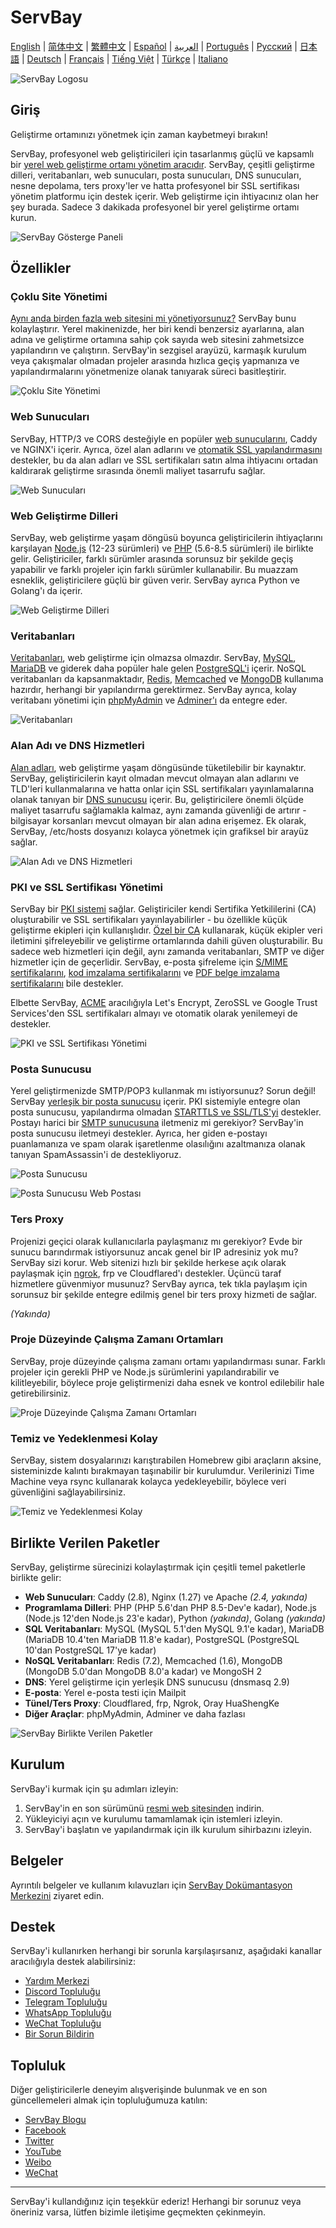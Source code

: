 # ServBay

[English](/README.md) | [简体中文](/README_zh-CN.md) | [繁體中文](/README_zh-TW.md) | [Español](/README_es.md) | [العربية](/README_ar.md) | [Português](/README_pt.md) | [Русский](/README_ru.md) | [日本語](/README_ja.md) | [Deutsch](/README_de.md) | [Français](/README_fr.md) | [Tiếng Việt](/README_vi.md) | [Türkçe](/README_tr.md) | [Italiano](/README_it.md)

![ServBay Logosu](/images/logo.png)

## Giriş

Geliştirme ortamınızı yönetmek için zaman kaybetmeyi bırakın!

ServBay, profesyonel web geliştiricileri için tasarlanmış güçlü ve kapsamlı bir [yerel web geliştirme ortamı yönetim aracıdır](https://www.servbay.com). ServBay, çeşitli geliştirme dilleri, veritabanları, web sunucuları, posta sunucuları, DNS sunucuları, nesne depolama, ters proxy'ler ve hatta profesyonel bir SSL sertifikası yönetim platformu için destek içerir. Web geliştirme için ihtiyacınız olan her şey burada. Sadece 3 dakikada profesyonel bir yerel geliştirme ortamı kurun.

![ServBay Gösterge Paneli](/images/dashboard.png)

## Özellikler

### Çoklu Site Yönetimi

[Aynı anda birden fazla web sitesini mi yönetiyorsunuz?](https://support.servbay.com/basic-usage/websites/adding-first-website) ServBay bunu kolaylaştırır. Yerel makinenizde, her biri kendi benzersiz ayarlarına, alan adına ve geliştirme ortamına sahip çok sayıda web sitesini zahmetsizce yapılandırın ve çalıştırın. ServBay'in sezgisel arayüzü, karmaşık kurulum veya çakışmalar olmadan projeler arasında hızlıca geçiş yapmanıza ve yapılandırmalarını yönetmenize olanak tanıyarak süreci basitleştirir.

![Çoklu Site Yönetimi](/images/hosts.png)

### Web Sunucuları

ServBay, HTTP/3 ve CORS desteğiyle en popüler [web sunucularını](https://www.servbay.com/features/web-server), Caddy ve NGINX'i içerir. Ayrıca, özel alan adlarını ve [otomatik SSL yapılandırmasını](https://support.servbay.com/basic-usage/websites/using-ssl-to-secure-website) destekler, bu da alan adları ve SSL sertifikaları satın alma ihtiyacını ortadan kaldırarak geliştirme sırasında önemli maliyet tasarrufu sağlar.

![Web Sunucuları](/images/web-servers.png)

### Web Geliştirme Dilleri

ServBay, web geliştirme yaşam döngüsü boyunca geliştiricilerin ihtiyaçlarını karşılayan [Node.js](https://www.servbay.com/features/nodejs) (12-23 sürümleri) ve [PHP](https://www.servbay.com/features/php) (5.6-8.5 sürümleri) ile birlikte gelir. Geliştiriciler, farklı sürümler arasında sorunsuz bir şekilde geçiş yapabilir ve farklı projeler için farklı sürümler kullanabilir. Bu muazzam esneklik, geliştiricilere güçlü bir güven verir. ServBay ayrıca Python ve Golang'ı da içerir.

![Web Geliştirme Dilleri](/images/languages.png)

### Veritabanları

[Veritabanları](https://www.servbay.com/features/database), web geliştirme için olmazsa olmazdır. ServBay, [MySQL](https://support.servbay.com/database-management/getting-started/mysql-management-and-usage), [MariaDB](https://support.servbay.com/database-management/getting-started/mariadb-management-and-usage) ve giderek daha popüler hale gelen [PostgreSQL'i](https://support.servbay.com/database-management/getting-started/postgresql-management-and-usage) içerir. NoSQL veritabanları da kapsanmaktadır, [Redis](https://support.servbay.com/database-management/getting-started/redis-management-and-usage), [Memcached](https://support.servbay.com/database-management/getting-started/memcached-management-and-usage) ve [MongoDB](https://www.servbay.com/features/database) kullanıma hazırdır, herhangi bir yapılandırma gerektirmez. ServBay ayrıca, kolay veritabanı yönetimi için [phpMyAdmin](https://support.servbay.com/database-management/management/using-phpmyadmin-to-manage-database) ve [Adminer'ı](https://support.servbay.com/database-management/management/using-adminer-to-manage-database) da entegre eder.

![Veritabanları](/images/databases.png)

### Alan Adı ve DNS Hizmetleri

[Alan adları](https://www.servbay.com/features/dns-server), web geliştirme yaşam döngüsünde tüketilebilir bir kaynaktır. ServBay, geliştiricilerin kayıt olmadan mevcut olmayan alan adlarını ve TLD'leri kullanmalarına ve hatta onlar için SSL sertifikaları yayınlamalarına olanak tanıyan bir [DNS sunucusu](https://www.servbay.com/features/dns-server) içerir. Bu, geliştiricilere önemli ölçüde maliyet tasarrufu sağlamakla kalmaz, aynı zamanda güvenliği de artırır - bilgisayar korsanları mevcut olmayan bir alan adına erişemez. Ek olarak, ServBay, /etc/hosts dosyanızı kolayca yönetmek için grafiksel bir arayüz sağlar.

![Alan Adı ve DNS Hizmetleri](/images/dns.png)

### PKI ve SSL Sertifikası Yönetimi

ServBay bir [PKI sistemi](https://www.servbay.com/features/ssl) sağlar. Geliştiriciler kendi Sertifika Yetkililerini (CA) oluşturabilir ve SSL sertifikaları yayınlayabilirler - bu özellikle küçük geliştirme ekipleri için kullanışlıdır. [Özel bir CA](https://support.servbay.com/basic-usage/ssl/local-ssl-root-certificate-management) kullanarak, küçük ekipler veri iletimini şifreleyebilir ve geliştirme ortamlarında dahili güven oluşturabilir. Bu sadece web hizmetleri için değil, aynı zamanda veritabanları, SMTP ve diğer hizmetler için de geçerlidir. ServBay, e-posta şifreleme için [S/MIME sertifikalarını](https://support.servbay.com/basic-usage/ssl/how-to-apply-for-and-use-smime-email-certificate), [kod imzalama sertifikalarını](https://support.servbay.com/basic-usage/ssl/how-to-apply-for-and-use-code-sining-certificate) ve [PDF belge imzalama sertifikalarını](https://support.servbay.com/basic-usage/ssl/how-to-apply-for-and-use-document-signing-certificate) bile destekler.

Elbette ServBay, [ACME](https://support.servbay.com/basic-usage/ssl/using-acme-to-issue-ssl-certificate) aracılığıyla Let's Encrypt, ZeroSSL ve Google Trust Services'den SSL sertifikaları almayı ve otomatik olarak yenilemeyi de destekler.

![PKI ve SSL Sertifikası Yönetimi](/images/ssl-pki.png)

### Posta Sunucusu

Yerel geliştirmenizde SMTP/POP3 kullanmak mı istiyorsunuz? Sorun değil! ServBay [yerleşik bir posta sunucusu](https://www.servbay.com/features/email-server) içerir. PKI sistemiyle entegre olan posta sunucusu, yapılandırma olmadan [STARTTLS ve SSL/TLS'yi](https://support.servbay.com/advanced-settings/modify-configurations/modify-mailpit-settings) destekler. Postayı harici bir [SMTP sunucusuna](https://www.servbay.com/features/email-server) iletmeniz mi gerekiyor? ServBay'in posta sunucusu iletmeyi destekler. Ayrıca, her giden e-postayı puanlamanıza ve spam olarak işaretlenme olasılığını azaltmanıza olanak tanıyan SpamAssassin'i de destekliyoruz.

![Posta Sunucusu](/images/email-server.png)

![Posta Sunucusu Web Postası](/images/email-server-webmail.png)

### Ters Proxy

Projenizi geçici olarak kullanıcılarla paylaşmanız mı gerekiyor? Evde bir sunucu barındırmak istiyorsunuz ancak genel bir IP adresiniz yok mu? ServBay sizi korur. Web sitenizi hızlı bir şekilde herkese açık olarak paylaşmak için [ngrok](https://support.servbay.com/advanced-settings/how-to-use-ngrok), frp ve Cloudflared'ı destekler. Üçüncü taraf hizmetlere güvenmiyor musunuz? ServBay ayrıca, tek tıkla paylaşım için sorunsuz bir şekilde entegre edilmiş genel bir ters proxy hizmeti de sağlar.

*(Yakında)*

### Proje Düzeyinde Çalışma Zamanı Ortamları

ServBay, proje düzeyinde çalışma zamanı ortamı yapılandırması sunar. Farklı projeler için gerekli PHP ve Node.js sürümlerini yapılandırabilir ve kilitleyebilir, böylece proje geliştirmenizi daha esnek ve kontrol edilebilir hale getirebilirsiniz.

![Proje Düzeyinde Çalışma Zamanı Ortamları](/images/project-level-runtime.png)

### Temiz ve Yedeklenmesi Kolay

ServBay, sistem dosyalarınızı karıştırabilen Homebrew gibi araçların aksine, sisteminizde kalıntı bırakmayan taşınabilir bir kurulumdur. Verilerinizi Time Machine veya rsync kullanarak kolayca yedekleyebilir, böylece veri güvenliğini sağlayabilirsiniz.

![Temiz ve Yedeklenmesi Kolay](/images/easy-to-backup.png)

## Birlikte Verilen Paketler

ServBay, geliştirme sürecinizi kolaylaştırmak için çeşitli temel paketlerle birlikte gelir:

- **Web Sunucuları**: Caddy (2.8), Nginx (1.27) ve Apache *(2.4, yakında)*
- **Programlama Dilleri**: PHP (PHP 5.6'dan PHP 8.5-Dev'e kadar), Node.js (Node.js 12'den Node.js 23'e kadar), Python *(yakında)*, Golang *(yakında)*
- **SQL Veritabanları**: MySQL (MySQL 5.1'den MySQL 9.1'e kadar), MariaDB (MariaDB 10.4'ten MariaDB 11.8'e kadar), PostgreSQL (PostgreSQL 10'dan PostgreSQL 17'ye kadar)
- **NoSQL Veritabanları**: Redis (7.2), Memcached (1.6), MongoDB (MongoDB 5.0'dan MongoDB 8.0'a kadar) ve MongoSH 2
- **DNS**: Yerel geliştirme için yerleşik DNS sunucusu (dnsmasq 2.9)
- **E-posta**: Yerel e-posta testi için Mailpit
- **Tünel/Ters Proxy**: Cloudflared, frp, Ngrok, Oray HuaShengKe
- **Diğer Araçlar**: phpMyAdmin, Adminer ve daha fazlası

![ServBay Birlikte Verilen Paketler](/images/services.png)

## Kurulum

ServBay'i kurmak için şu adımları izleyin:

1. ServBay'in en son sürümünü [resmi web sitesinden](https://www.servbay.com) indirin.
2. Yükleyiciyi açın ve kurulumu tamamlamak için istemleri izleyin.
3. ServBay'i başlatın ve yapılandırmak için ilk kurulum sihirbazını izleyin.

## Belgeler

Ayrıntılı belgeler ve kullanım kılavuzları için [ServBay Dokümantasyon Merkezini](https://support.servbay.com) ziyaret edin.

## Destek

ServBay'i kullanırken herhangi bir sorunla karşılaşırsanız, aşağıdaki kanallar aracılığıyla destek alabilirsiniz:

- [Yardım Merkezi](https://support.servbay.com)
- [Discord Topluluğu](https://talk.servbay.com)
- [Telegram Topluluğu](https://telegram.servbay.dev)
- [WhatsApp Topluluğu](https://wa.servbay.dev)
- [WeChat Topluluğu](https://wechat-group.servbay.dev)
- [Bir Sorun Bildirin](https://github.com/ServBay/ServBay/issues)


## Topluluk

Diğer geliştiricilerle deneyim alışverişinde bulunmak ve en son güncellemeleri almak için topluluğumuza katılın:

- [ServBay Blogu](https://blog.servbay.com)
- [Facebook](https://www.facebook.com/ServBay.Dev)
- [Twitter](https://twitter.com/ServBayDev)
- [YouTube](https://www.youtube.com/@ServBay)
- [Weibo](https://weibo.com/ServBay)
- [WeChat](https://mp.weixin.qq.com/s/CC9-1YagpZYmUxg01UJHTw)
---

ServBay'i kullandığınız için teşekkür ederiz! Herhangi bir sorunuz veya öneriniz varsa, lütfen bizimle iletişime geçmekten çekinmeyin.
